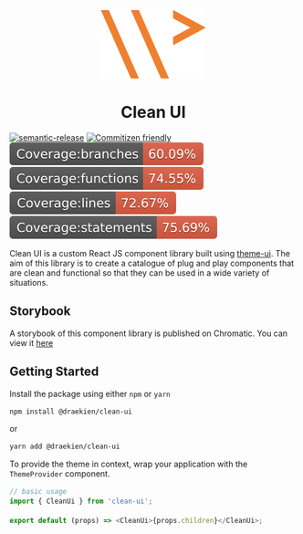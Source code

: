 <p align="center">
  <img src="docs/wpei-logo.svg" alt="the logo of wpei.me">
</p>

<h1 align="center">Clean UI</h1>

[![semantic-release](https://img.shields.io/badge/%20%20%F0%9F%93%A6%F0%9F%9A%80-semantic--release-e10079.svg)](https://github.com/semantic-release/semantic-release)
[![Commitizen friendly](https://img.shields.io/badge/commitizen-friendly-brightgreen.svg)](http://commitizen.github.io/cz-cli/)
![Branch Coverage](docs/badge-branches.svg)
![Function Coverage](docs/badge-functions.svg)
![Line Coverage](docs/badge-lines.svg)
![Statement Coverage](docs/badge-statements.svg)

Clean UI is a custom React JS component library built using
[theme-ui](https://github.com/system-ui/theme-ui).
The aim of this library is to create a catalogue of
plug and play components that are clean and functional
so that they can be used in a wide variety of situations.

## Storybook

A storybook of this component library is published on Chromatic. You can view it
[here](https://master--60751defa4d2780021f0bf50.chromatic.com)

## Getting Started

Install the package using either `npm` or `yarn`

```sh
npm install @draekien/clean-ui
```

or

```sh
yarn add @draekien/clean-ui
```

To provide the theme in context, wrap your application with the `ThemeProvider` component.

```js
// basic usage
import { CleanUi } from 'clean-ui';

export default (props) => <CleanUi>{props.children}</CleanUi>;
```
